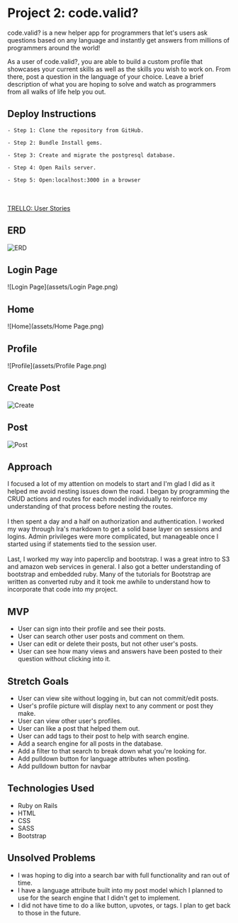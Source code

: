# Project 2: code.valid?

code.valid? is a new helper app for programmers that let's users ask questions based on any language and instantly get answers from millions of programmers around the world!

As a user of code.valid?, you are able to build a custom profile that showcases your current skills as well as the skills you wish to work on. From there, post a question in the language of your choice. Leave a brief description of what you are hoping to solve and watch as programmers from all walks of life help you out.  

## Deploy Instructions

    - Step 1: Clone the repository from GitHub.

    - Step 2: Bundle Install gems.

    - Step 3: Create and migrate the postgresql database.

    - Step 4: Open Rails server.

    - Step 5: Open:localhost:3000 in a browser


<br></br>
[TRELLO:  User Stories](https://trello.com/b/pYBlbrqF/project-2-code-valid)

## ERD
![ERD](assets/ERDv4.png)
## Login Page
![Login Page](assets/Login Page.png)
## Home
![Home](assets/Home Page.png)
## Profile
![Profile](assets/Profile Page.png)
## Create Post 
![Create](assets/Create.png)
## Post
![Post](assets/Posts.png)



## Approach
 I focused a lot of my attention on models to start and I'm glad I did as it helped me avoid nesting issues down the road. I began by programming the CRUD actions and routes for each model individually to reinforce my understanding of that process before nesting the routes. 
<br>
<br>
I then spent a day and a half on authorization and authentication. I worked my way through Ira's markdown to get a solid base layer on sessions and logins. Admin privileges were more complicated, but manageable once I started using if statements tied to the session user. 
<br>
<br>
Last, I worked my way into paperclip and bootstrap. I was a great intro to S3 and amazon web services in general. I also got a better understanding of bootstrap and embedded ruby. Many of the tutorials for Bootstrap are written as converted ruby and it took me awhile to understand how to incorporate that code into my project.

## MVP
- User can sign into their profile and see their posts.
- User can search other user posts and comment on them.
- User can edit or delete their posts, but not other user's posts.
- User can see how many views and answers have been posted to their question without clicking into it.


## Stretch Goals
- User can view site without logging in, but can not commit/edit posts.
- User's profile picture will display next to any comment or post they make.
- User can view other user's profiles.
- User can like a post that helped them out.
- User can add tags to their post to help with search engine.
- Add a search engine for all posts in the database.
- Add a filter to that search to break down what you're looking for.
- Add pulldown button for language attributes when posting.
- Add pulldown button for navbar


## Technologies Used
- Ruby on Rails 
- HTML
- CSS
- SASS
- Bootstrap


## Unsolved Problems
- I was hoping to dig into a search bar with full functionality and ran out of time.
- I have a language attribute built into my post model which I planned to use for the search engine that I didn't get to implement.
- I did not have time to do a like button, upvotes, or tags. I plan to get back to those in the future.
